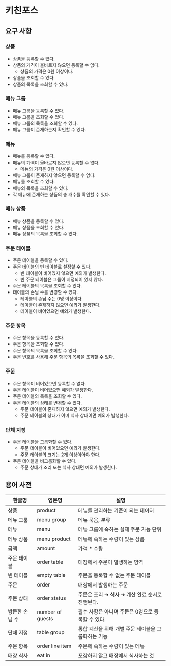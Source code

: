 # 키친포스

## 요구 사항

### 상품

- 상품을 등록할 수 있다.
- 상품의 가격이 올바르지 않으면 등록할 수 없다.
    - 상품의 가격은 0원 이상이다.
- 상품을 조회할 수 있다.
- 상품의 목록을 조회할 수 있다.

### 메뉴 그룹

- 메뉴 그룹을 등록할 수 있다.
- 메뉴 그룹을 조회할 수 있다.
- 메뉴 그룹의 목록을 조회할 수 있다.
- 메뉴 그룹이 존재하는지 확인할 수 있다.

### 메뉴

- 메뉴를 등록할 수 있다.
- 메뉴의 가격이 올바르지 않으면 등록할 수 없다.
    - 메뉴의 가격은 0원 이상이다.
- 메뉴 그룹이 존재하지 않으면 등록할 수 없다.
- 메뉴를 조회할 수 있다.
- 메뉴의 목록을 조회할 수 있다.
- 각 메뉴에 존재하는 상품의 총 개수를 확인할 수 있다.

### 메뉴 상품

- 메뉴 상품을 등록할 수 있다.
- 메뉴 상품을 조회할 수 있다.
- 메뉴 상품의 목록을 조회할 수 있다.

### 주문 테이블

- 주문 테이블을 등록할 수 있다.
- 주문 테이블의 빈 테이블로 설정할 수 있다.
    - 빈 테이블이 비어있지 않으면 예외가 발생한다.
    - 빈 주문 테이블은 그룹이 지정되어 있지 않다.
- 주문 테이블의 목록을 조회할 수 있다.
- 테이블의 손님 수를 변경할 수 있다.
    - 테이블의 손님 수는 0명 이상이다.
    - 테이블이 존재하지 않으면 예외가 발생한다.
    - 테이블이 비어있으면 예외가 발생한다.

### 주문 항목

- 주문 항목을 등록할 수 있다.
- 주문 항목을 조회할 수 있다.
- 주문 항목의 목록을 조회할 수 있다.
- 주문 번호를 사용해 주문 항목의 목록을 조회할 수 있다.

### 주문

- 주문 항목이 비어있으면 등록할 수 없다.
- 주문 테이블이 비어있으면 예외가 발생한다.
- 주문 테이블의 목록을 조회할 수 있다.
- 주문 테이블의 상태를 변경할 수 있다.
    - 주문 테이블이 존재하지 않으면 예외가 발생한다.
    - 주문 테이블의 상태가 이미 식사 상태이면 예외가 발생한다.

### 단체 지정

- 주문 테이블을 그룹화할 수 있다.
    - 주문 테이블이 비어있으면 예외가 발생한다.
    - 주문 테이블의 크기는 2개 이상이어야 한다.
- 주문 테이블을 비그룹화할 수 있다.
    - 주문 상태가 조리 또는 식사 상태면 예외가 발생한다.

## 용어 사전

| 한글명      | 영문명              | 설명                            |
|----------|------------------|-------------------------------|
| 상품       | product          | 메뉴를 관리하는 기준이 되는 데이터           |
| 메뉴 그룹    | menu group       | 메뉴 묶음, 분류                     |
| 메뉴       | menu             | 메뉴 그룹에 속하는 실제 주문 가능 단위        |
| 메뉴 상품    | menu product     | 메뉴에 속하는 수량이 있는 상품             |
| 금액       | amount           | 가격 * 수량                       |
| 주문 테이블   | order table      | 매장에서 주문이 발생하는 영역              |
| 빈 테이블    | empty table      | 주문을 등록할 수 없는 주문 테이블           |
| 주문       | order            | 매장에서 발생하는 주문                  |
| 주문 상태    | order status     | 주문은 조리 ➜ 식사 ➜ 계산 완료 순서로 진행된다. |
| 방문한 손님 수 | number of guests | 필수 사항은 아니며 주문은 0명으로 등록할 수 있다. |
| 단체 지정    | table group      | 통합 계산을 위해 개별 주문 테이블을 그룹화하는 기능 |
| 주문 항목    | order line item  | 주문에 속하는 수량이 있는 메뉴             |
| 매장 식사    | eat in           | 포장하지 않고 매장에서 식사하는 것           |
